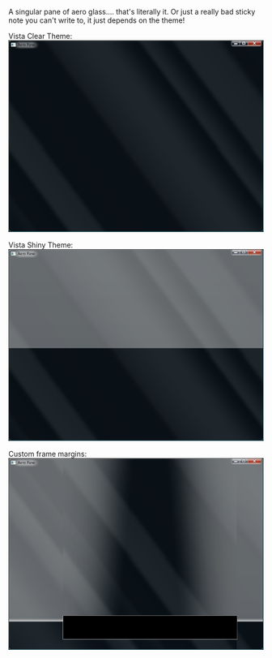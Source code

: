 A singular pane of aero glass.... that's literally it. Or just a really bad sticky note you can't write to, it just depends on the theme!

Vista Clear Theme:
![alt text](https://github.com/AsumiLuna/AeroPane/blob/main/Aeropane.PNG?raw=true)

Vista Shiny Theme:
![alt text](https://github.com/AsumiLuna/AeroPane/blob/main/win10shinypane.PNG?raw=true)

Custom frame margins:
![alt text](https://raw.githubusercontent.com/AsumiLuna/AeroPane/main/aeroframe.PNG)

